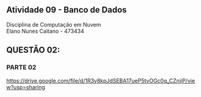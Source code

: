 ## Atividade 09 - Banco de Dados

Disciplina de Computação em Nuvem <br>
Elano Nunes Caitano - 473434 <br>

## QUESTÃO 02: 

### PARTE 02<br>
https://drive.google.com/file/d/1R3y8kpJdSEBA17ueP5tvOGc0q_CZnjiP/view?usp=sharing
